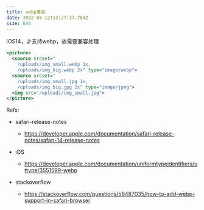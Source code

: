 ```yaml
---
title: webp兼容
date: 2022-05-12T12:27:37.784Z
size: 644
---
```

IOS14，才支持webp，故需要兼容处理

```xml
<picture>
  <source srcset="
    /uploads/img_small.webp 1x,
    /uploads/img_big.webp 2x" type="image/webp">
  <source srcset="
    /uploads/img_small.jpg 1x, 
    /uploads/img_big.jpg 2x" type="image/jpeg">
  <img src="/uploads/img_small.jpg">
</picture>
```



Refs:

- safari-release-notes
  - https://developer.apple.com/documentation/safari-release-notes/safari-14-release-notes

- iOS
  - https://developer.apple.com/documentation/uniformtypeidentifiers/uttype/3551599-webp

- stackoverflow
  - https://stackoverflow.com/questions/58487035/how-to-add-webp-support-in-safari-browser

